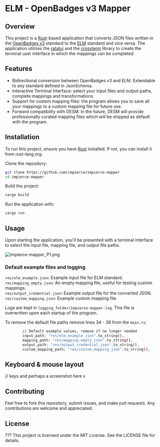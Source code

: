 # ELM - OpenBadges v3 Mapper

## Overview
This project is a [Rust](https://www.rust-lang.org/)-based application that converts JSON files written in the [OpenBadges v3](https://www.imsglobal.org/spec/ob/v3p0) standard to the [ELM](https://europass.europa.eu/en/node/2128) standard and vice versa. The application utilizes the [ratatui](https://ratatui.rs/) and the [crossterm](https://docs.rs/crossterm/latest/crossterm/) library to create the terminal user interface in which the mappings can be completed.

## Features
- Bidirectional conversion between OpenBadges v3 and ELM. Extendable to any standard defined in JsonSchema.
- Interactive Terminal Interface: select your input files and output paths, complete mappings and transformations.
- Support for custom mapping files: the program allows you to save all your mappings to a custom mapping file for future use.
- Forward compatibility with DESM: In the future, DESM will provide professionally curated mapping files which will be shipped as default with the program.

## Installation
To run this project, ensure you have [Rust](https://www.rust-lang.org/) installed. If not, you can install it from rust-lang.org.

Clone the repository:

```sh
git clone https://github.com/impierce/impierce-mapper
cd impierce-mapper
```

Build the project:
```sh
cargo build
```

Run the application with:
```sh
cargo run
```

## Usage
Upon starting the application, you'll be presented with a terminal interface to select the input file, mapping file, and output file paths.

![impierce-mapper_P1.png](https://github.com/impierce/impierce-mapper/main/HEAD/.github/impierce-mapper_P1.png)


### Default example files and logging
`res/elm_example.json`: Example input file for ELM standard.  
`res/mapping_empty.json`: An empty mapping file, useful for testing custom mappings.  
`res/output_credential.json`: Example output file for the converted JSON.  
`res/custom_mapping.json`: Example custom mapping file.  


Logs are kept in `logging_folder/impierce-mapper.log`. This file is overwritten upon each startup of the program.

To remove the default file paths remove lines 34 - 38 from the `main.rs`:
```sh
        // Default example values, remove if no longer needed
        input_path: "res/elm_example.json".to_string(),
        mapping_path: "res/mapping_empty.json".to_string(),
        output_path: "res/output_credential.json".to_string(),
        custom_mapping_path: "res/custom_mapping.json".to_string(),
```

## Keyboard & mouse layout
// keys and perhaps a screenshot here x

## Contributing
Feel free to fork this repository, submit issues, and make pull requests. Any contributions are welcome and appreciated.

## License
???
This project is licensed under the MIT License. See the LICENSE file for details.
